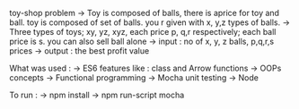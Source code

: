 toy-shop problem
-> Toy is composed of balls, there is aprice for toy and ball. toy is composed of set of balls. you r given with x, y,z  types of balls.
-> Three types of toys; xy, yz, xyz, each price p, q,r respectively; each ball price is s. you can also sell ball alone
-> input : no of x, y, z balls, p,q,r,s prices
-> output : the best profit value

What was used :
-> ES6 features like : class  and Arrow functions
-> OOPs concepts
-> Functional programming
-> Mocha unit testing
-> Node

To run :
-> npm install
-> npm run-script mocha